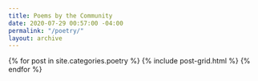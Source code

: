 ```yaml
---
title: Poems by the Community
date: 2020-07-29 00:57:00 -04:00
permalink: "/poetry/"
layout: archive
---
```


<div class="tiles">
{% for post in site.categories.poetry %}
  {% include post-grid.html %}
{% endfor %}
</div><!-- /.tiles -->
